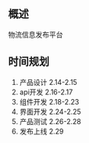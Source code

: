 ## 概述

物流信息发布平台

## 时间规划

1. 产品设计 2.14-2.15
2. api开发 2.16-2.17
3. 组件开发 2.18-2.23
4. 界面开发 2.24-2.25
4. 产品测试 2.26-2.28
5. 发布上线 2.29